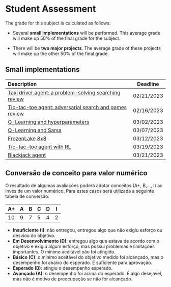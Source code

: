 # Student Assessment

The grade for this subject is calculated as follows: 

* Several **small implementations** will be performed. This average grade will make up 50% of the final grade for the subject. 

* There will be **two major projects**. The average grade of these projects will make up the other 50% of the final grade. 

## Small implementations

| Description                                                                                            | Deadline            |
|:-------------------------------------------------------------------------------------------------------|:-------------------:|
| [Taxi driver agent: a problem-solving searching review](./classes/02_problem_solving/index.md#a-taxi-driver-agent-without-reinforcement-learning)         | 02/21/2023          |
| [Tic-tac-toe agent: adversarial search and games review](./classes/03_games/index.md#exercise-the-implementation-of-a-tic-tac-toe-player-using-min-max)                  | 02/16/2023          |
| [Q-Learning and hyperparameters](./classes/05_x_hyperparameters/index.md#atividade)                        | 03/02/2023          |
| [Q-Learning and Sarsa](./classes/05_x_sarsa/index.md#implementation)                                       | 03/07/2023          |
| [FrozenLake 8x8](./classes/06_non_determ/index.md#outro-mapa)                                              | 03/12/2023          |
| [Tic-tac-toe agent with RL](./classes/07_game_env/index.md#tic-tac-toe-player)                             | 03/19/2023          |
| [Blackjack agent](./classes/08_game_env_random/index.md#jogador-de-blackjack)                              | 03/21/2023          |

## Conversão de conceito para valor numérico

O resultado de algumas avaliações poderá adotar conceitos (A+, B,..., I) ao invés de um valor numérico. Para estes casos será utilizada a seguinte tabela de conversão:

| A+ | A | B | C | D | I |
|----|---|---|---|---|---|
| 10 | 9 | 7 | 5 | 4 | 2 |

* **Insuficiente (I)**: não entregou, entregou algo que não exigiu esforço ou desviou do objetivo.
* **Em Desenvolvimento (D)**: entregou algo que estava de acordo com o objetivo e exigiu algum esforço, mas possui problemas e limitações importantes. O mínimo aceitável não foi atingido.
* **Básico (C)**: o mínimo aceitável do objetivo medido foi alcançado, mas o desempenho foi abaixo do esperado. É suficiente para aprovação.
* **Esperado (B)**: atingiu o desempenho esperado.
* **Avançado (A)**: o desempenho foi acima do esperado. É algo desejável, mas não é motivo de preocupação se não for alcançado.


